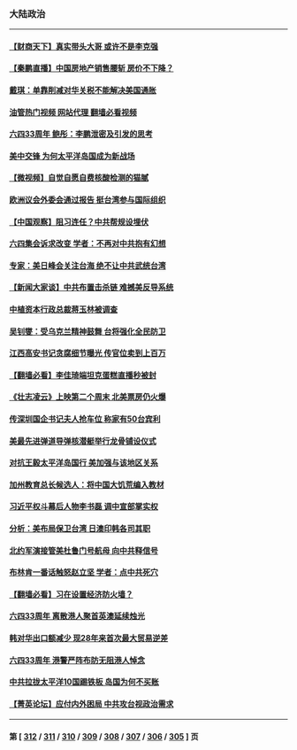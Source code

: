 ### 大陆政治
---
#### [【财商天下】真实带头大哥 或许不是李克强](../../pages/ncid277/n13753612.md?06070845) 
#### [【秦鹏直播】中国房地产销售腰斩 房价不下降？](../../pages/ncid277/n13753567.md?06070845) 
#### [戴琪：单靠削减对华关税不能解决美国通胀](../../pages/ncid277/n13753645.md?06070845) 
#### [油管热门视频 网站代理 翻墙必看视频](http://209.222.30.114:81/youtube.html?06070845)
#### [六四33周年 鲍彤：李鹏泄密及引发的思考](../../pages/ncid277/n13753617.md?06070845) 
#### [美中交锋 为何太平洋岛国成为新战场](../../pages/ncid277/n13753575.md?06070845) 
#### [【微视频】自觉自愿自费核酸检测的猫腻](../../pages/ncid277/n13753562.md?06070845) 
#### [欧洲议会外委会通过报告 挺台湾参与国际组织](../../pages/ncid277/n13753561.md?06070845) 
#### [【中国观察】阻习连任？中共帮规设埋伏](../../pages/ncid277/n13753438.md?06070845) 
#### [六四集会诉求改变 学者：不再对中共抱有幻想](../../pages/ncid277/n13753532.md?06070845) 
#### [专家：美日峰会关注台海 绝不让中共武统台湾](../../pages/ncid277/n13753370.md?06070845) 
#### [【新闻大家谈】中共布置击杀链 难撼美反导系统](../../pages/ncid277/n13753489.md?06070845) 
#### [中植资本行政总裁蒋玉林被调查](../../pages/ncid277/n13753339.md?06070845) 
#### [吴钊燮：受乌克兰精神鼓舞 台将强化全民防卫](../../pages/ncid277/n13753121.md?06070845) 
#### [江西高安书记贪腐细节曝光 传官位卖到上百万](../../pages/ncid277/n13753181.md?06070845) 
#### [【翻墙必看】李佳琦端坦克蛋糕直播秒被封](../../pages/ncid277/n13753118.md?06070845) 
#### [《壮志凌云》上映第二个周末 北美票房仍火爆](../../pages/ncid277/n13753028.md?06070845) 
#### [传深圳国企书记夫人抢车位 称家有50台宾利](../../pages/ncid277/n13752947.md?06070845) 
#### [美最先进弹道导弹核潜艇举行龙骨铺设仪式](../../pages/ncid277/n13752964.md?06070845) 
#### [对抗王毅太平洋岛国行 美加强与该地区关系](../../pages/ncid277/n13752906.md?06070845) 
#### [加州教育总长候选人：将中国大饥荒编入教材](../../pages/ncid277/n13752863.md?06070845) 
#### [习近平权斗幕后人物李书磊 调中宣部掌实权](../../pages/ncid277/n13752837.md?06070845) 
#### [分析：美布局保卫台湾 日澳印韩各司其职](../../pages/ncid277/n13751378.md?06070845) 
#### [北约军演接管美杜鲁门号航母 向中共释信号](../../pages/ncid277/n13751927.md?06070845) 
#### [布林肯一番话触怒赵立坚 学者：点中共死穴](../../pages/ncid277/n13751882.md?06070845) 
#### [【翻墙必看】习在设置经济防火墙？](../../pages/ncid277/n13752598.md?06070845) 
#### [六四33周年 离散港人聚首英澳延续烛光](../../pages/ncid277/n13752591.md?06070845) 
#### [韩对华出口额减少 现28年来首次最大贸易逆差](../../pages/ncid277/n13752569.md?06070845) 
#### [六四33周年 港警严阵布防无阻港人悼念](../../pages/ncid277/n13752544.md?06070845) 
#### [中共拉拢太平洋10国踢铁板 岛国为何不买账](../../pages/ncid277/n13752471.md?06070845) 
#### [【菁英论坛】应付内外困局 中共攻台视政治需求](../../pages/ncid277/n13752381.md?06070845) 

---
#### 第 [ [312](./312.md?06070845) / [311](./311.md?06070845) / [310](./310.md?06070845) / [309](./309.md?06070845) / [308](./308.md?06070845) / [307](./307.md?06070845) / [306](./306.md?06070845) / [305](./305.md?06070845) ] 页
